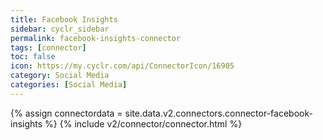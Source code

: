 ```yaml
---
title: Facebook Insights
sidebar: cyclr_sidebar
permalink: facebook-insights-connector
tags: [connector]
toc: false
icon: https://my.cyclr.com/api/ConnectorIcon/16905
category: Social Media
categories: [Social Media]
---
```

{% assign connectordata = site.data.v2.connectors.connector-facebook-insights %}
{% include v2/connector/connector.html %}	